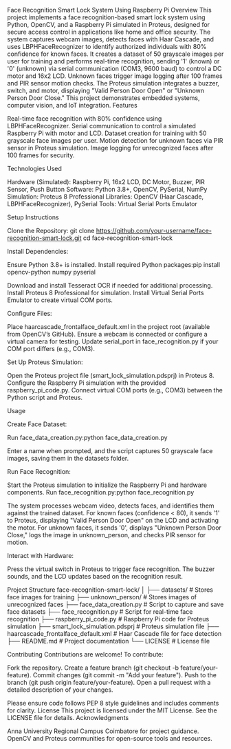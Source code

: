 Face Recognition Smart Lock System Using Raspberry Pi
Overview
This project implements a face recognition-based smart lock system using Python, OpenCV, and a Raspberry Pi simulated in Proteus, designed for secure access control in applications like home and office security. The system captures webcam images, detects faces with Haar Cascade, and uses LBPHFaceRecognizer to identify authorized individuals with 80% confidence for known faces. It creates a dataset of 50 grayscale images per user for training and performs real-time recognition, sending '1' (known) or '0' (unknown) via serial communication (COM3, 9600 baud) to control a DC motor and 16x2 LCD. Unknown faces trigger image logging after 100 frames and PIR sensor motion checks. The Proteus simulation integrates a buzzer, switch, and motor, displaying "Valid Person Door Open" or "Unknown Person Door Close." This project demonstrates embedded systems, computer vision, and IoT integration.
Features

Real-time face recognition with 80% confidence using LBPHFaceRecognizer.
Serial communication to control a simulated Raspberry Pi with motor and LCD.
Dataset creation for training with 50 grayscale face images per user.
Motion detection for unknown faces via PIR sensor in Proteus simulation.
Image logging for unrecognized faces after 100 frames for security.

Technologies Used

Hardware (Simulated): Raspberry Pi, 16x2 LCD, DC Motor, Buzzer, PIR Sensor, Push Button
Software: Python 3.8+, OpenCV, PySerial, NumPy
Simulation: Proteus 8 Professional
Libraries: OpenCV (Haar Cascade, LBPHFaceRecognizer), PySerial
Tools: Virtual Serial Ports Emulator

Setup Instructions

Clone the Repository:
git clone https://github.com/your-username/face-recognition-smart-lock.git
cd face-recognition-smart-lock


Install Dependencies:

Ensure Python 3.8+ is installed.
Install required Python packages:pip install opencv-python numpy pyserial


Download and install Tesseract OCR if needed for additional processing.
Install Proteus 8 Professional for simulation.
Install Virtual Serial Ports Emulator to create virtual COM ports.


Configure Files:

Place haarcascade_frontalface_default.xml in the project root (available from OpenCV’s GitHub).
Ensure a webcam is connected or configure a virtual camera for testing.
Update serial_port in face_recognition.py if your COM port differs (e.g., COM3).


Set Up Proteus Simulation:

Open the Proteus project file (smart_lock_simulation.pdsprj) in Proteus 8.
Configure the Raspberry Pi simulation with the provided raspberry_pi_code.py.
Connect virtual COM ports (e.g., COM3) between the Python script and Proteus.



Usage

Create Face Dataset:

Run face_data_creation.py:python face_data_creation.py


Enter a name when prompted, and the script captures 50 grayscale face images, saving them in the datasets folder.


Run Face Recognition:

Start the Proteus simulation to initialize the Raspberry Pi and hardware components.
Run face_recognition.py:python face_recognition.py


The system processes webcam video, detects faces, and identifies them against the trained dataset.
For known faces (confidence < 80), it sends '1' to Proteus, displaying "Valid Person Door Open" on the LCD and activating the motor.
For unknown faces, it sends '0', displays "Unknown Person Door Close," logs the image in unknown_person, and checks PIR sensor for motion.


Interact with Hardware:

Press the virtual switch in Proteus to trigger face recognition.
The buzzer sounds, and the LCD updates based on the recognition result.



Project Structure
face-recognition-smart-lock/
│
├── datasets/                   # Stores face images for training
├── unknown_person/             # Stores images of unrecognized faces
├── face_data_creation.py       # Script to capture and save face datasets
├── face_recognition.py         # Script for real-time face recognition
├── raspberry_pi_code.py        # Raspberry Pi code for Proteus simulation
├── smart_lock_simulation.pdsprj # Proteus simulation file
├── haarcascade_frontalface_default.xml # Haar Cascade file for face detection
├── README.md                   # Project documentation
└── LICENSE                     # License file

Contributing
Contributions are welcome! To contribute:

Fork the repository.
Create a feature branch (git checkout -b feature/your-feature).
Commit changes (git commit -m "Add your feature").
Push to the branch (git push origin feature/your-feature).
Open a pull request with a detailed description of your changes.

Please ensure code follows PEP 8 style guidelines and includes comments for clarity.
License
This project is licensed under the MIT License. See the LICENSE file for details.
Acknowledgments

Anna University Regional Campus Coimbatore for project guidance.
OpenCV and Proteus communities for open-source tools and resources.

